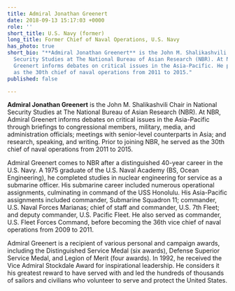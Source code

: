 ```yaml
---
title: Admiral Jonathan Greenert
date: 2018-09-13 15:17:03 +0000
role: ''
short_title: U.S. Navy (former)
long_title: Former Chief of Naval Operations, U.S. Navy
has_photo: true
short_bio: "**Admiral Jonathan Greenert** is the John M. Shalikashvili Chair in National
  Security Studies at The National Bureau of Asian Research (NBR). At NBR, Admiral
  Greenert informs debates on critical issues in the Asia-Pacific. He previously served
  as the 30th chief of naval operations from 2011 to 2015."
published: false

---
```

**Admiral Jonathan Greenert** is the John M. Shalikashvili Chair in National Security Studies at The National Bureau of Asian Research (NBR). At NBR, Admiral Greenert informs debates on critical issues in the Asia-Pacific through briefings to congressional members, military, media, and administration officials; meetings with senior-level counterparts in Asia; and research, speaking, and writing. Prior to joining NBR, he served as the 30th chief of naval operations from 2011 to 2015.  
  
Admiral Greenert comes to NBR after a distinguished 40-year career in the U.S. Navy. A 1975 graduate of the U.S. Naval Academy (BS, Ocean Engineering), he completed studies in nuclear engineering for service as a submarine officer. His submarine career included numerous operational assignments, culminating in command of the USS Honolulu. His Asia-Pacific assignments included commander, Submarine Squadron 11; commander, U.S. Naval Forces Marianas; chief of staff and commander, U.S. 7th Fleet; and deputy commander, U.S. Pacific Fleet. He also served as commander, U.S. Fleet Forces Command, before becoming the 36th vice chief of naval operations from 2009 to 2011.  
  
Admiral Greenert is a recipient of various personal and campaign awards, including the Distinguished Service Medal (six awards), Defense Superior Service Medal, and Legion of Merit (four awards). In 1992, he received the Vice Admiral Stockdale Award for inspirational leadership. He considers it his greatest reward to have served with and led the hundreds of thousands of sailors and civilians who volunteer to serve and protect the United States.
